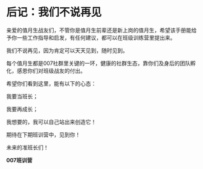 # 后记：我们不说再见

亲爱的值月生战友们，不管你是值月生前辈还是新上岗的值月生，希望该手册能给予你一些工作指导和启发，有任何建议，都可以在班级训练营里提出来。

我们不说再见，因为肯定可以天天见到，随时见到。

每个值月生都是007社群里关键的一环，健康的社群生态，靠你们及身后的团队孵化，感恩你们对班级战友的付出。

希望你们看到这里，能有以下的心态：

我要当班长；

我要再成长；

我想要的，我可以自己站出来创造它！

期待在下期班训营中，见到你！

未来的准班长们！



**007班训营**

